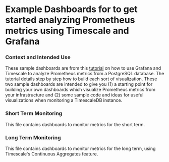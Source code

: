 # Example Dashboards for to get started analyzing Prometheus metrics using Timescale and Grafana

### Context and Intended Use
These sample dashboards are from this [tutorial](https://docs.timescale.com/latest/tutorials/tutorial-use-timescale-prometheus-grafana)
on how to use Grafana and Timescale to analyze Prometheus metrics from a PostgreSQL database. The tutorial details step by step how to
build each sort of visualization. These two sample dashboards are intended to give you (1) a starting point for building your own dashboards which
visualize Prometheus metrics from your infrastructure and (2) some sample code and ideas for useful visualizations when monitoring a TimescaleDB instance.

### Short Term Monitoring

This file contains dashboards to monitor metrics for the short term.

### Long Term Monitoring

This file contains dashboards to monitor metrics for the long term, using Timescale's Continuous Aggregates feature.
